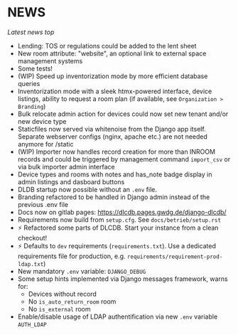 <!--
SPDX-FileCopyrightText: 2024 Thomas Breitner

SPDX-License-Identifier: CC0-1.0
-->

# NEWS

*Latest news top*

* Lending: TOS or regulations could be added to the lent sheet
* New room attribute: "website", an optional link to external space management systems
* Some tests!
* (WIP) Speed up inventorization mode by more efficient database queries
* Inventorization mode with a sleek htmx-powered interface, device listings, ability to request a room plan (if available, see `Organization > Branding`)
* Bulk relocate admin action for devices could now set new tenant and/or new device type
* Staticfiles now served via whitenoise from the Django app itself. Separate webserver configs (nginx, apache etc.) are not needed anymore for /static
* (WIP) Importer now handles record creation for more than INROOM records and could be triggered by management command `import_csv` or via bulk importer admin interface
* Device types and rooms with notes and has_note badge display in admin listings and dasboard buttons
* DLDB startup now possible without an `.env` file.
* Branding refactored to be handled in Django admin instead of the previous .env file
* Docs now on gitlab pages: https://dlcdb.pages.gwdg.de/django-dlcdb/
* Requirements now build from `setup.cfg`. See `docs/betrieb/setup.rst`
* ⚡ Refactored some parts of DLCDB. Start your instance from a clean checkout!
* ⚡ Defaults to `dev` requirements (`requirements.txt`). Use a dedicated requirements file for production, e.g. `requirements/requirement-prod-ldap.txt`)
* New mandatory `.env` variable: `DJANGO_DEBUG`
* Some setup hints implemented via Django messages framework, warns for:
  * Devices without record
  * No `is_auto_return_room` room
  * No  `is_external` room
* Enable/disable usage of LDAP authentification via new `.env` variable `AUTH_LDAP`
